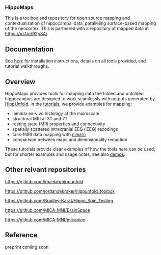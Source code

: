 ### HippoMaps

This is a toolbox and repository for open source mapping and contextualization of hippocampal data, paralleling surface-based mapping of the neocortex. This is partnered with a repository of mapped data at https://osf.io/92p34/.

## Documentation

See [here](https://hippomaps.readthedocs.io/en/latest/) for installation instructions, details on all tools provided, and tutorial walkthroughs. 

## Overview

HippoMaps provides tools for mapping data the folded and unfolded hippocampus are designed to work seamlessly with outputs generated by [HippUnfold](https://github.com/khanlab/hippunfold). In the [tutorials](https://github.com/jordandekraker/hippomaps/tree/master/tutorials), we provide examples for mapping:
- laminar ex-vivo histology at the microscale
- structural MRI at 3T and 7T
- resting state fMRI properties and connectivity 
- spatially scattered intracranial EEG (iEEG) recodings
- task-fMRI data mapping with [nilearn](https://nilearn.github.io/stable/index.html)
- comparison between maps and dimensionality reduction

These tutorials provide clear examples of how the tools here can be used, but for shorter examples and usage notes, see also [demos](https://github.com/jordandekraker/hippomaps/tree/master/hippomaps/demos).

## Other relvant repositories

https://github.com/khanlab/hippunfold

https://github.com/jordandekraker/hippunfold_toolbox

https://github.com/Bradley-Karat/Hippo_Spin_Testing

https://github.com/MICA-MNI/BrainSpace

https://github.com/MICA-MNI/micapipe

## Reference

preprint coming soon
